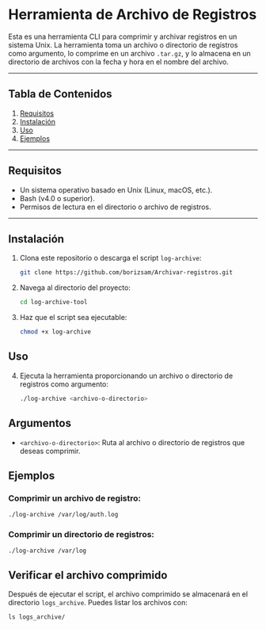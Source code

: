 # Herramienta de Archivo de Registros

Esta es una herramienta CLI para comprimir y archivar registros en un sistema Unix. La herramienta toma un archivo o directorio de registros como argumento, lo comprime en un archivo `.tar.gz`, y lo almacena en un directorio de archivos con la fecha y hora en el nombre del archivo.

---

## Tabla de Contenidos

1. [Requisitos](#requisitos)
2. [Instalación](#instalación)
3. [Uso](#uso)
4. [Ejemplos](#ejemplos)


---

## Requisitos

- Un sistema operativo basado en Unix (Linux, macOS, etc.).
- Bash (v4.0 o superior).
- Permisos de lectura en el directorio o archivo de registros.

---

## Instalación

1. Clona este repositorio o descarga el script `log-archive`:
   ```bash
   git clone https://github.com/borizsam/Archivar-registros.git
2. Navega al directorio del proyecto:

    ```bash
    cd log-archive-tool
3. Haz que el script sea ejecutable:

    ```bash
    chmod +x log-archive
## Uso

4. Ejecuta la herramienta proporcionando un archivo o directorio de registros como argumento:

    ```bash
    ./log-archive <archivo-o-directorio>
## Argumentos

- `<archivo-o-directorio>`: Ruta al archivo o directorio de registros que deseas comprimir.

## Ejemplos

### Comprimir un archivo de registro:

    ./log-archive /var/log/auth.log

### Comprimir un directorio de registros:

    ./log-archive /var/log

## Verificar el archivo comprimido

Después de ejecutar el script, el archivo comprimido se almacenará en el directorio `logs_archive`. Puedes listar los archivos con:

    ls logs_archive/



